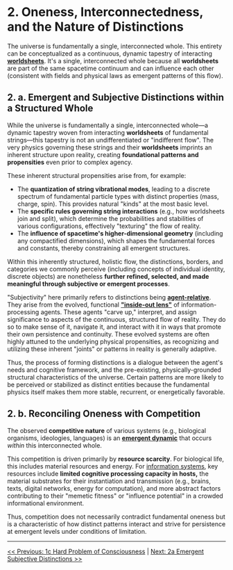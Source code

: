 # **2. Oneness, Interconnectedness, and the Nature of Distinctions**

The universe is fundamentally a single, interconnected whole. This entirety can be conceptualized as a continuous, dynamic tapestry of interacting [**worldsheets**](glossary.md#worldsheet). It's a single, interconnected whole because all **worldsheets** are part of the same spacetime continuum and can influence each other (consistent with fields and physical laws as emergent patterns of this flow).

## **2. a. Emergent and Subjective Distinctions within a Structured Whole**

While the universe is fundamentally a single, interconnected whole—a dynamic tapestry woven from interacting **worldsheets** of fundamental strings—this tapestry is not an undifferentiated or "indifferent flow". The very physics governing these strings and their **worldsheets** imprints an inherent structure upon reality, creating **foundational patterns and propensities** even prior to complex agency.

These inherent structural propensities arise from, for example:

- The **quantization of string vibrational modes**, leading to a discrete spectrum of fundamental particle types with distinct properties (mass, charge, spin). This provides natural "kinds" at the most basic level.
- The **specific rules governing string interactions** (e.g., how worldsheets join and split), which determine the probabilities and stabilities of various configurations, effectively "texturing" the flow of reality.
- The **influence of spacetime's higher-dimensional geometry** (including any compactified dimensions), which shapes the fundamental forces and constants, thereby constraining all emergent structures.

Within this inherently structured, holistic flow, the distinctions, borders, and categories we commonly perceive (including concepts of individual identity, discrete objects) are nonetheless **further refined, selected, and made meaningful through subjective or emergent processes**.

"Subjectivity" here primarily refers to distinctions being [**agent-relative**](glossary.md#agent-relative). They arise from the evolved, functional [**"inside-out lens"**](glossary.md#inside-out-lens) of information-processing agents. These agents "carve up," interpret, and assign significance to aspects of the continuous, structured flow of reality. They do so to make sense of it, navigate it, and interact with it in ways that promote their own persistence and continuity. These evolved systems are often highly attuned to the underlying physical propensities, as recognizing and utilizing these inherent "joints" or patterns in reality is generally adaptive.

Thus, the process of forming distinctions is a dialogue between the agent's needs and cognitive framework, and the pre-existing, physically-grounded structural characteristics of the universe. Certain patterns are more likely to be perceived or stabilized as distinct entities because the fundamental physics itself makes them more stable, recurrent, or energetically favorable.

## **2. b. Reconciling Oneness with Competition**

The observed **competitive nature** of various systems (e.g., biological organisms, ideologies, languages) is an [**emergent dynamic**](glossary.md#emergence) that occurs *within* this interconnected whole.

This competition is driven primarily by **resource scarcity**. For biological life, this includes material resources and energy. For [information systems](glossary.md#information-system), key resources include **limited cognitive processing capacity in hosts,** the material substrates for their instantiation and transmission (e.g., brains, texts, digital networks, energy for computation), and more abstract factors contributing to their "memetic fitness" or "influence potential" in a crowded informational environment.

Thus, competition does not necessarily contradict fundamental oneness but is a characteristic of how distinct patterns interact and strive for persistence at emergent levels under conditions of limitation.

---

[<< Previous: 1c Hard Problem of Consciousness](1c-hard-problem-of-consciousness.md) | [Next: 2a Emergent Subjective Distinctions >>](2a-emergent-subjective-distinctions.md)